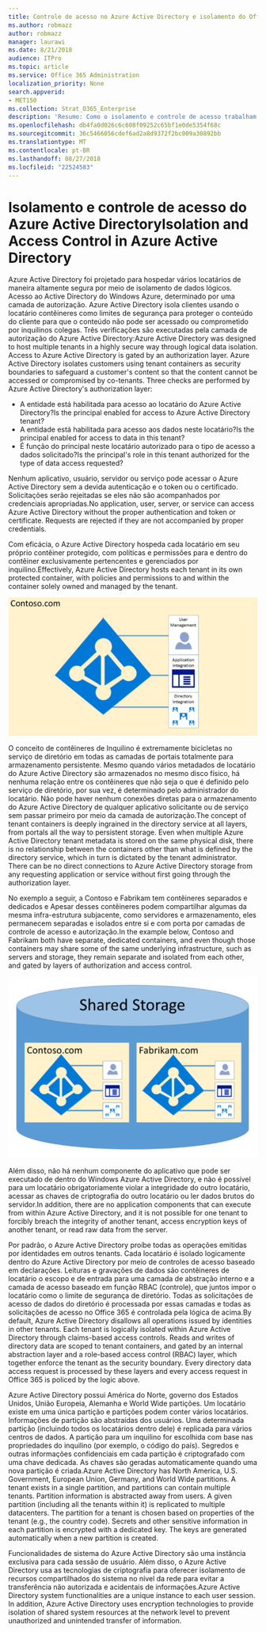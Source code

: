 ```yaml
---
title: Controle de acesso no Azure Active Directory e isolamento do Office 365
ms.author: robmazz
author: robmazz
manager: laurawi
ms.date: 8/21/2018
audience: ITPro
ms.topic: article
ms.service: Office 365 Administration
localization_priority: None
search.appverid:
- MET150
ms.collection: Strat_O365_Enterprise
description: 'Resumo: Como o isolamento e controle de acesso trabalham dentro do Azure Active Directory.'
ms.openlocfilehash: db4fa0d026c6c608f09252c65bf1e0de5354f68c
ms.sourcegitcommit: 36c5466056cdef6ad2a8d9372f2bc009a30892bb
ms.translationtype: MT
ms.contentlocale: pt-BR
ms.lasthandoff: 08/27/2018
ms.locfileid: "22524583"
---
```

# <a name="isolation-and-access-control-in-azure-active-directory"></a><span data-ttu-id="13e64-103">Isolamento e controle de acesso do Azure Active Directory</span><span class="sxs-lookup"><span data-stu-id="13e64-103">Isolation and Access Control in Azure Active Directory</span></span>

<span data-ttu-id="13e64-p101">Azure Active Directory foi projetado para hospedar vários locatários de maneira altamente segura por meio de isolamento de dados lógicos. Acesso ao Active Directory do Windows Azure, determinado por uma camada de autorização. Azure Active Directory isola clientes usando o locatário contêineres como limites de segurança para proteger o conteúdo do cliente para que o conteúdo não pode ser acessado ou comprometido por inquilinos colegas. Três verificações são executadas pela camada de autorização do Azure Active Directory:</span><span class="sxs-lookup"><span data-stu-id="13e64-p101">Azure Active Directory was designed to host multiple tenants in a highly secure way through logical data isolation. Access to Azure Active Directory is gated by an authorization layer. Azure Active Directory isolates customers using tenant containers as security boundaries to safeguard a customer's content so that the content cannot be accessed or compromised by co-tenants. Three checks are performed by Azure Active Directory's authorization layer:</span></span>
- <span data-ttu-id="13e64-108">A entidade está habilitada para acesso ao locatário do Azure Active Directory?</span><span class="sxs-lookup"><span data-stu-id="13e64-108">Is the principal enabled for access to Azure Active Directory tenant?</span></span>
- <span data-ttu-id="13e64-109">A entidade está habilitada para acesso aos dados neste locatário?</span><span class="sxs-lookup"><span data-stu-id="13e64-109">Is the principal enabled for access to data in this tenant?</span></span>
- <span data-ttu-id="13e64-110">É função do principal neste locatário autorizado para o tipo de acesso a dados solicitado?</span><span class="sxs-lookup"><span data-stu-id="13e64-110">Is the principal's role in this tenant authorized for the type of data access requested?</span></span>

<span data-ttu-id="13e64-p102">Nenhum aplicativo, usuário, servidor ou serviço pode acessar o Azure Active Directory sem a devida autenticação e o token ou o certificado. Solicitações serão rejeitadas se eles não são acompanhados por credenciais apropriadas.</span><span class="sxs-lookup"><span data-stu-id="13e64-p102">No application, user, server, or service can access Azure Active Directory without the proper authentication and token or certificate. Requests are rejected if they are not accompanied by proper credentials.</span></span>

<span data-ttu-id="13e64-113">Com eficácia, o Azure Active Directory hospeda cada locatário em seu próprio contêiner protegido, com políticas e permissões para e dentro do contêiner exclusivamente pertencentes e gerenciados por inquilino.</span><span class="sxs-lookup"><span data-stu-id="13e64-113">Effectively, Azure Active Directory hosts each tenant in its own protected container, with policies and permissions to and within the container solely owned and managed by the tenant.</span></span>
 
![Contêiner do Azure](media/office-365-isolation-azure-container.png)

<span data-ttu-id="13e64-p103">O conceito de contêineres de Inquilino é extremamente bicicletas no serviço de diretório em todas as camadas de portais totalmente para armazenamento persistente. Mesmo quando vários metadados de locatário do Azure Active Directory são armazenados no mesmo disco físico, há nenhuma relação entre os contêineres que não seja o que é definido pelo serviço de diretório, por sua vez, é determinado pelo administrador do locatário. Não pode haver nenhum conexões diretas para o armazenamento do Azure Active Directory de qualquer aplicativo solicitante ou de serviço sem passar primeiro por meio da camada de autorização.</span><span class="sxs-lookup"><span data-stu-id="13e64-p103">The concept of tenant containers is deeply ingrained in the directory service at all layers, from portals all the way to persistent storage. Even when multiple Azure Active Directory tenant metadata is stored on the same physical disk, there is no relationship between the containers other than what is defined by the directory service, which in turn is dictated by the tenant administrator. There can be no direct connections to Azure Active Directory storage from any requesting application or service without first going through the authorization layer.</span></span>

<span data-ttu-id="13e64-118">No exemplo a seguir, a Contoso e Fabrikam tem contêineres separados e dedicados e Apesar desses contêineres podem compartilhar algumas da mesma infra-estrutura subjacente, como servidores e armazenamento, eles permanecem separadas e isolados entre si e com porta por camadas de controle de acesso e autorização.</span><span class="sxs-lookup"><span data-stu-id="13e64-118">In the example below, Contoso and Fabrikam both have separate, dedicated containers, and even though those containers may share some of the same underlying infrastructure, such as servers and storage, they remain separate and isolated from each other, and gated by layers of authorization and access control.</span></span>
 
![Azure contêineres dedicados](media/office-365-isolation-azure-dedicated-containers.png)

<span data-ttu-id="13e64-120">Além disso, não há nenhum componente do aplicativo que pode ser executado de dentro do Windows Azure Active Directory, e não é possível para um locatário obrigatoriamente violar a integridade do outro locatário, acessar as chaves de criptografia do outro locatário ou ler dados brutos do servidor.</span><span class="sxs-lookup"><span data-stu-id="13e64-120">In addition, there are no application components that can execute from within Azure Active Directory, and it is not possible for one tenant to forcibly breach the integrity of another tenant, access encryption keys of another tenant, or read raw data from the server.</span></span>

<span data-ttu-id="13e64-p104">Por padrão, o Azure Active Directory proíbe todas as operações emitidas por identidades em outros tenants. Cada locatário é isolado logicamente dentro do Azure Active Directory por meio de controles de acesso baseado em declarações. Leituras e gravações de dados são contêineres de locatário o escopo e de entrada para uma camada de abstração interno e a camada de acesso baseado em função RBAC (controle), que juntos impor o locatário como o limite de segurança de diretório. Todas as solicitações de acesso de dados do diretório é processada por essas camadas e todas as solicitações de acesso no Office 365 é controlada pela lógica de acima.</span><span class="sxs-lookup"><span data-stu-id="13e64-p104">By default, Azure Active Directory disallows all operations issued by identities in other tenants. Each tenant is logically isolated within Azure Active Directory through claims-based access controls. Reads and writes of directory data are scoped to tenant containers, and gated by an internal abstraction layer and a role-based access control (RBAC) layer, which together enforce the tenant as the security boundary. Every directory data access request is processed by these layers and every access request in Office 365 is policed by the logic above.</span></span>

<span data-ttu-id="13e64-p105">Azure Active Directory possui América do Norte, governo dos Estados Unidos, União Europeia, Alemanha e World Wide partições. Um locatário existe em uma única partição e partições podem conter vários locatários. Informações de partição são abstraídas dos usuários. Uma determinada partição (incluindo todos os locatários dentro dele) é replicada para vários centros de dados. A partição para um inquilino for escolhida com base nas propriedades do inquilino (por exemplo, o código do país). Segredos e outras informações confidenciais em cada partição é criptografado com uma chave dedicada. As chaves são geradas automaticamente quando uma nova partição é criada.</span><span class="sxs-lookup"><span data-stu-id="13e64-p105">Azure Active Directory has North America, U.S. Government, European Union, Germany, and World Wide partitions. A tenant exists in a single partition, and partitions can contain multiple tenants. Partition information is abstracted away from users. A given partition (including all the tenants within it) is replicated to multiple datacenters. The partition for a tenant is chosen based on properties of the tenant (e.g., the country code). Secrets and other sensitive information in each partition is encrypted with a dedicated key. The keys are generated automatically when a new partition is created.</span></span>

<span data-ttu-id="13e64-p106">Funcionalidades de sistema do Azure Active Directory são uma instância exclusiva para cada sessão de usuário. Além disso, o Azure Active Directory usa as tecnologias de criptografia para oferecer isolamento de recursos compartilhados do sistema no nível da rede para evitar a transferência não autorizada e acidentais de informações.</span><span class="sxs-lookup"><span data-stu-id="13e64-p106">Azure Active Directory system functionalities are a unique instance to each user session. In addition, Azure Active Directory uses encryption technologies to provide isolation of shared system resources at the network level to prevent unauthorized and unintended transfer of information.</span></span>
